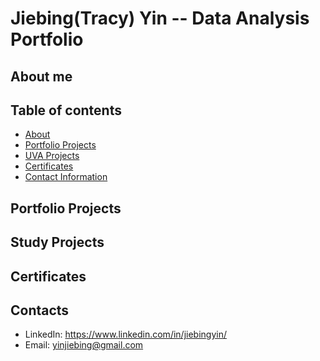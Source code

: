 # Jiebing(Tracy) Yin -- Data Analysis Portfolio

## About me

## Table of contents
- [About](#About-me)
- [Portfolio Projects](#Portfolio-Projects)
- [UVA Projects](#UVA-Projects)
- [Certificates](#Certificates)
- [Contact Information](#Contacts)

## Portfolio Projects

## Study Projects

## Certificates

## Contacts
- LinkedIn: https://www.linkedin.com/in/jiebingyin/
- Email: yinjiebing@gmail.com

